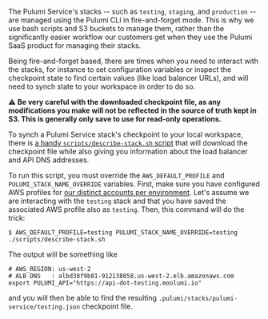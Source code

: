 The Pulumi Service's stacks -- such as `testing`, `staging`, and `production` -- are managed using the Pulumi CLI in fire-and-forget mode.  This is why we use bash scripts and S3 buckets to manage them, rather than the significantly easier workflow our customers get when they use the Pulumi SaaS product for managing their stacks.

Being fire-and-forget based, there are times when you need to interact with the stacks, for instance to set configuration variables or inspect the checkpoint state to find certain values (like load balancer URLs), and will need to synch state to your workspace in order to do so.

:warning: **Be very careful with the downloaded checkpoint file, as any modifications you make will not be reflected in the source of truth kept in S3.  This is generally only save to use for read-only operations.**

To synch a Pulumi Service stack's checkpoint to your local workspace, there is [a handy `scripts/describe-stack.sh` script](https://github.com/pulumi/pulumi-service/blob/master/scripts/describe-stack.sh) that will download the checkpoint file while also giving you information about the load balancer and API DNS addresses.

To run this script, you must override the `AWS_DEFAULT_PROFILE` and `PULUMI_STACK_NAME_OVERRIDE` variables.  First, make sure you have configured AWS profiles for [our distinct accounts per environment](https://docs.google.com/document/d/1Do4YHOQSM6yxnXVef0dcsZ_8sqpOLm4w6Tri0KfzUFM/edit).  Let's assume we are interacting with the `testing` stack and that you have saved the associated AWS profile also as `testing`.  Then, this command will do the trick:

```
$ AWS_DEFAULT_PROFILE=testing PULUMI_STACK_NAME_OVERRIDE=testing ./scripts/describe-stack.sh
```

The output will be something like

```
# AWS_REGION: us-west-2
# ALB DNS   : albd38f9b81-912138058.us-west-2.elb.amazonaws.com
export PULUMI_API="https://api-dot-testing.moolumi.io"
```

and you will then be able to find the resulting `.pulumi/stacks/pulumi-service/testing.json` checkpoint file.